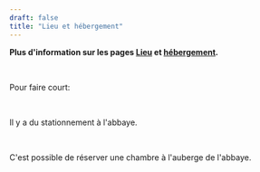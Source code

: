 ```yaml
---
draft: false
title: "Lieu et hébergement"
---
```


**Plus d'information sur les pages <a href="/travel">Lieu</a> et <a href="/accommodation">hébergement</a>.**

<br>

Pour faire court:

<br>

Il y a du stationnement à l'abbaye.

<br>

C'est possible de réserver une chambre à l'auberge de l'abbaye.